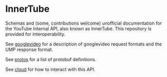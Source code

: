 # InnerTube
Schemas and (some, contributions welcome) unofficial documentation for the YouTube Internal API, also known as InnerTube. This repository is provided for interoperability.

See [googlevideo](./googlevideo) for a description of googlevideo request formats and the UMP response format.

See [protos](./protos) for a list of protobuf definitions.

See [cloud](./cloud) for how to interact with this API.
